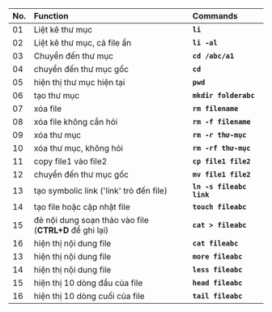 | No. | Function   | Commands     |
| :------------- | :---------- | :--------------------- |
| 01 | Liệt kê thư mục | __`li`__ |
| 02 | Liệt kê thư mục, cả file ẩn | __`li -al`__ |
| 03 | Chuyển đến thư mục| __`cd /abc/a1`__ |
| 04 | chuyển đến thư mục gốc | __`cd`__ |
| 05 | hiện thị thư mục hiện tại | __`pwd`__ |
| 06 | tạo thư mục | __`mkdir folderabc`__ |
| 07 | xóa file| __`rm filename`__ |
| 08 | xóa file không cần hỏi | __`rm -f filename`__ |
| 09 | xóa thư mục | __`rm -r thư-mục`__ |
| 10 | xóa thư mục, không hỏi | __`rm -rf thư-mục `__ |
| 11 | copy file1 vào file2| __`cp file1 file2`__ |
| 12 | chuyển đến thư mục gốc | __`mv file1 file2`__ |
| 13 | tạo symbolic link ('link' trỏ đến file) | __`ln -s fileabc link`__ |
| 14 | tạo file hoặc cập nhật file | __`touch fileabc`__ |
| 15 | đè nội dung soạn thảo vào file (__CTRL+D__ để ghi lại)| __`cat > fileabc`__ |
| 16 | hiện thị nội dung file | __`cat fileabc`__ |
| 13 | hiện thị nội dung file | __`more fileabc`__ |
| 14 | hiện thị nội dung file | __`less fileabc`__ |
| 15 | hiện thị 10 dòng đầu của file | __`head fileabc`__ |
| 16 | hiện thị 10 dòng cuối của file | __`tail fileabc`__ |

